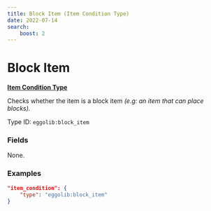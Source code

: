 ```yaml
---
title: Block Item (Item Condition Type)
date: 2022-07-14
search:
    boost: 2
---
```


#   Block Item

[**Item Condition Type**][1]

Checks whether the item is a block item *(e.g: an item that can place blocks).*

Type ID: `eggolib:block_item`


### Fields

None.


### Examples

``` json
"item_condition": {
    "type": "eggolib:block_item"
}
```



[1]: ../item_condition_types.md
